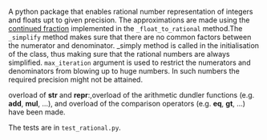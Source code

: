 A python package that enables rational number representation of integers and floats upt to given precision. The approximations are made using the [continued fraction](https://en.wikipedia.org/wiki/Continued_fraction) implemented in the ```_float_to_rational``` method.The ```_simplify``` method makes sure that there are no common factors between the numerator and denominator. _simply method is called in the initialisation of the class, thus making sure that the rational numbers are always simplified.
```max_iteration``` argument is used to restrict the numerators and denominators from blowing up to huge numbers. In such numbers the required precision might not be attained.

overload of __str__ and __repr__:,overload of the arithmetic dundler functions (e.g. __add__, __mul__, ...),
and overload of the comparison operators (e.g. __eq__, __gt__, ...) have been made.

The tests are in ```test_rational.py```. 
